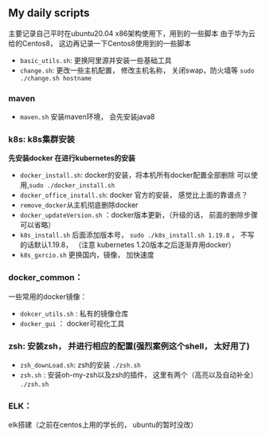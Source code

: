 ## My daily scripts
主要记录自己平时在ubuntu20.04 x86架构使用下，用到的一些脚本
由于华为云给的Centos8， 这边再记录一下Centos8使用到的一些脚本

- `basic_utils.sh`: 更换阿里源并安装一些基础工具
- `change.sh`: 更改一些主机配置， 修改主机名称， 关闭swap，防火墙等 `sudo ./change.sh hostname`


### maven
- `maven.sh` 安装maven环境， 会先安装java8


### k8s: k8s集群安装
**先安装docker 在进行kubernetes的安装**

- `docker_install.sh`: docker的安装，将本机所有docker配置全部删除 可以使用,`sudo ./docker_install.sh`
- `docker_office_install.sh`: docker 官方的安装， 感觉比上面的靠谱点？
- `remove_docker`从主机彻底删除docker
- `docker_updateVersion.sh` ：docker版本更新，（升级的话， 前面的删除步骤可以省略）
- `k8s_install.sh` 后面添加版本号，  `sudo ./k8s_install.sh 1.19.8` ， 不写的话默认1.19.8， （注意 kubernetes 1.20版本之后逐渐弃用docker）
- `k8s_gxrcio.sh` 更换国内，镜像， 加快速度



### docker_common：

一些常用的docker镜像：

- `dokcer_utils.sh` : 私有的镜像仓库
- `docker_gui` ： docker可视化工具




### zsh: 安装zsh， 并进行相应的配置(强烈案例这个shell， 太好用了)
- `zsh_downLoad.sh`: zsh的安装 `./zsh.sh`
- `zsh.sh` : 安装oh-my-zsh以及zsh的插件， 这里有两个（高亮以及自动补全） `./zsh.sh`



### ELK：

elk搭建（之前在centos上用的学长的， ubuntu的暂时没改）




